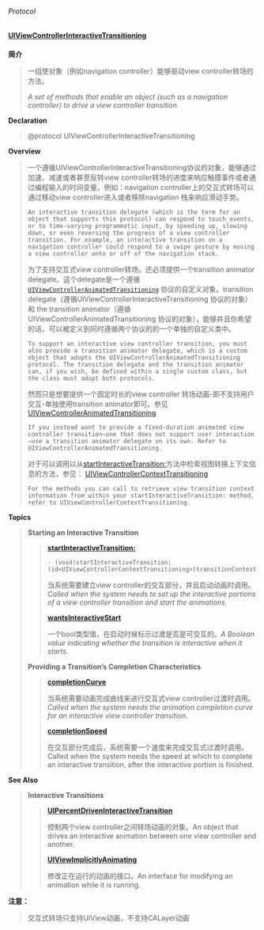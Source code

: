 ###### Protocol

#### [UIViewControllerInteractiveTransitioning](https://developer.apple.com/documentation/uikit/uiviewcontrollerinteractivetransitioning?language=objc)

**简介**

> 一组使对象（例如navigation controller）能够驱动view controller转场的方法。
>
> _A set of methods that enable an object \(such as a navigation controller\) to drive a view controller transition._

**Declaration**

> @protocol UIViewControllerInteractiveTransitioning

**Overview**

> 一个遵循UIViewControllerInteractiveTransitioning协议的对象，能够通过加速、减速或者甚至反转view controller转场的进度来响应触摸事件或者通过编程输入的时间变量。例如：navigation controller上的交互式转场可以通过移动view controller进入或者移除navigation 栈来响应滑动手势。
>
> ```
> An interactive transition delegate (which is the term for an object that supports this protocol) can respond to touch events, or to time-varying programmatic input, by speeding up, slowing down, or even reversing the progress of a view controller transition. For example, an interactive transition on a navigation controller could respond to a swipe gesture by moving a view controller onto or off of the navigation stack.
> ```
>
> 为了支持交互式view controller转场，还必须提供一个transition animator delegate。这个delegate是一个遵循[`UIViewControllerAnimatedTransitioning`](https://developer.apple.com/documentation/uikit/uiviewcontrolleranimatedtransitioning?language=objc) 协议的自定义对象。transition delegate（遵循UIViewControllerInteractiveTransitioning 协议的对象） 和 the transition animator（遵循UIViewControllerAnimatedTransitioning 协议的对象），能够并且你希望的话，可以被定义到同时遵循两个协议的的一个单独的自定义类中。
>
> ```
> To support an interactive view controller transition, you must also provide a transition animator delegate, which is a custom object that adopts the UIViewControllerAnimatedTransitioning protocol. The transition delegate and the transition animator can, if you wish, be defined within a single custom class, but the class must adopt both protocols.
> ```
>
> 然而只是想要提供一个固定时长的view controller 转场动画-即不支持用户交互-单独使用transition animator即可。参见[UIViewControllerAnimatedTransitioning](https://developer.apple.com/documentation/uikit/uiviewcontrolleranimatedtransitioning?language=objc)
>
> ```
> If you instead want to provide a fixed-duration animated view controller transition—one that does not support user interaction—use a transition animator delegate on its own. Refer to UIViewControllerAnimatedTransitioning.
> ```
>
> 对于可以调用以从[startInteractiveTransition:](https://developer.apple.com/documentation/uikit/uiviewcontrollerinteractivetransitioning/1622028-startinteractivetransition?language=objc)方法中检索视图转换上下文信息的方法，参见： [UIViewControllerContextTransitioning](https://developer.apple.com/documentation/uikit/uiviewcontrollercontexttransitioning?language=objc)
>
> ```
> For the methods you can call to retrieve view transition context information from within your startInteractiveTransition: method, refer to UIViewControllerContextTransitioning.
> ```

**Topics**

> **Starting an Interactive Transition**
>
> > [**startInteractiveTransition:**](https://developer.apple.com/documentation/uikit/uiviewcontrollerinteractivetransitioning/1622028-startinteractivetransition?language=objc)
> >
> > ```
> > - (void)startInteractiveTransition:(id<UIViewControllerContextTransitioning>)transitionContext;
> > ```
> >
> > 当系统需要建立view controller的交互部分，并且启动动画时调用。_Called when the system needs to set up the interactive portions of a view controller transition and start the animations._
> >
> > [**wantsInteractiveStart**](https://developer.apple.com/documentation/uikit/uiviewcontrollerinteractivetransitioning/1829433-wantsinteractivestart?language=objc)
> >
> > 一个bool类型值，在启动时候标示过渡是否是可交互的。_A Boolean value indicating whether the transition is interactive when it starts._
>
> **Providing a Transition’s Completion Characteristics**
>
> > [**completionCurve**](https://developer.apple.com/documentation/uikit/uiviewcontrollerinteractivetransitioning/1622027-completioncurve?language=objc)
> >
> > 当系统需要动画完成曲线来进行交互式view controller过渡时调用。_Called when the system needs the animation completion curve for an interactive view controller transition._
> >
> > [**completionSpeed**](https://developer.apple.com/documentation/uikit/uiviewcontrollerinteractivetransitioning/1622031-completionspeed?language=objc)
> >
> > 在交互部分完成后，系统需要一个速度来完成交互式过渡时调用。Called when the system needs the speed at which to complete an interactive transition, after the interactive portion is finished.

**See Also**

> **Interactive Transitions**
>
> > [**UIPercentDrivenInteractiveTransition**](https://developer.apple.com/documentation/uikit/uipercentdriveninteractivetransition?language=objc)
> >
> > 控制两个view controller之间转场动画的对象。An object that drives an interactive animation between one view controller and another.
> >
> > [**UIViewImplicitlyAnimating**](https://developer.apple.com/documentation/uikit/uiviewimplicitlyanimating?language=objc)
> >
> > 修改正在运行的动画的接口。An interface for modifying an animation while it is running.[  ](https://developer.apple.com/documentation/uikit/uipercentdriveninteractivetransition?language=objc)



**注意：**

> 交互式转场只支持UIView动画，不支持CALayer动画



